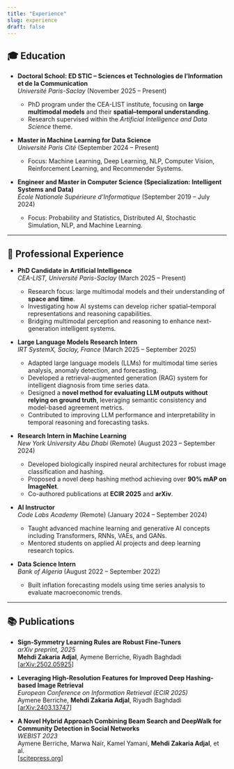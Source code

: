 ```yaml
---
title: "Experience"
slug: experience
draft: false
---
```


## 🎓 Education
- **Doctoral School: ED STIC – Sciences et Technologies de l’Information et de la Communication**  
  *Université Paris-Saclay* (November 2025 – Present)  
  - PhD program under the CEA-LIST institute, focusing on **large multimodal models** and their **spatial–temporal understanding**.  
  - Research supervised within the *Artificial Intelligence and Data Science* theme.

- **Master in Machine Learning for Data Science**  
  *Université Paris Cité* (September 2024 – Present)  
  - Focus: Machine Learning, Deep Learning, NLP, Computer Vision, Reinforcement Learning, and Recommender Systems.

- **Engineer and Master in Computer Science (Specialization: Intelligent Systems and Data)**  
  *École Nationale Supérieure d’Informatique* (September 2019 – July 2024)  
  - Focus: Probability and Statistics, Distributed AI, Stochastic Simulation, NLP, and Machine Learning.

---

## 💼 Professional Experience
- **PhD Candidate in Artificial Intelligence**  
  *CEA-LIST, Université Paris-Saclay* (March 2025 – Present)  
  - Research focus: large multimodal models and their understanding of **space and time**.  
  - Investigating how AI systems can develop richer spatial–temporal representations and reasoning capabilities.  
  - Bridging multimodal perception and reasoning to enhance next-generation intelligent systems.

- **Large Language Models Research Intern**  
  *IRT SystemX, Saclay, France* (March 2025 – September 2025)  
  - Adapted large language models (LLMs) for multimodal time series analysis, anomaly detection, and forecasting.  
  - Developed a retrieval-augmented generation (RAG) system for intelligent diagnosis from time series data.  
  - Designed a **novel method for evaluating LLM outputs without relying on ground truth**, leveraging semantic consistency and model-based agreement metrics.  
  - Contributed to improving LLM performance and interpretability in temporal reasoning and forecasting tasks.

- **Research Intern in Machine Learning**  
  *New York University Abu Dhabi* (Remote) (August 2023 – September 2024)  
  - Developed biologically inspired neural architectures for robust image classification and hashing.  
  - Proposed a novel deep hashing method achieving over **90% mAP on ImageNet**.  
  - Co-authored publications at **ECIR 2025** and **arXiv**.  

- **AI Instructor**  
  *Code Labs Academy* (Remote) (January 2024 – September 2024)  
  - Taught advanced machine learning and generative AI concepts including Transformers, RNNs, VAEs, and GANs.  
  - Mentored students on applied AI projects and deep learning research topics.

- **Data Science Intern**  
  *Bank of Algeria* (August 2022 – September 2022)  
  - Built inflation forecasting models using time series analysis to evaluate macroeconomic trends.

---

## 📚 Publications
- **Sign-Symmetry Learning Rules are Robust Fine-Tuners**  
  *arXiv preprint, 2025*  
  **Mehdi Zakaria Adjal**, Aymene Berriche, Riyadh Baghdadi  
  [[arXiv:2502.05925](https://arxiv.org/abs/2502.05925)]

- **Leveraging High-Resolution Features for Improved Deep Hashing-based Image Retrieval**  
  *European Conference on Information Retrieval (ECIR 2025)*  
  Aymene Berriche, **Mehdi Zakaria Adjal**, Riyadh Baghdadi  
  [[arXiv:2403.13747](https://arxiv.org/abs/2403.13747)]

- **A Novel Hybrid Approach Combining Beam Search and DeepWalk for Community Detection in Social Networks**  
  *WEBIST 2023*  
  Aymene Berriche, Marwa Naïr, Kamel Yamani, **Mehdi Zakaria Adjal**, et al.  
  [[scitepress.org](https://www.scitepress.org/Papers/2023/122315/122315.pdf)]
